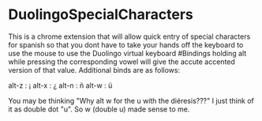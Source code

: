 # DuolingoSpecialCharacters
This is a chrome extension that will allow quick entry of special characters for spanish so that you dont have to take your hands off the keyboard to use the mouse to use the Duolingo virtual keyboard
#Bindings
 holding alt while pressing the corresponding vowel will give the accute accented version of that value. Additional binds are as follows:

alt-z : ¡
alt-x : ¿
alt-n : ñ
alt-w : ü
 
 You may be thinking "Why alt w for the u with the diéresis???" I just think of it as double dot "u". So w (double <dot> u) made sense to me.
 
